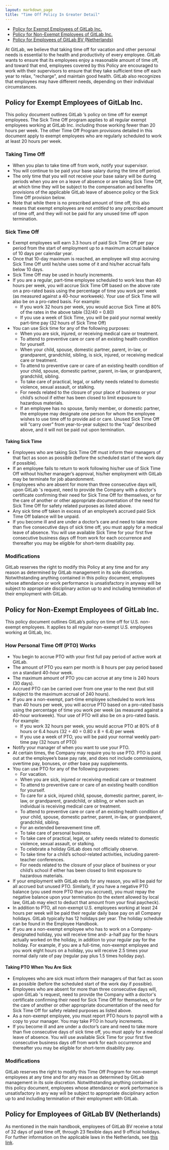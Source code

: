 ```yaml
---
layout: markdown_page
title: "Time Off Policy In Greater Detail"
---
```

* [Policy for Exempt Employees of GitLab Inc.](#pto-exempt)
* [Policy for Non-Exempt Employees of GitLab Inc.](#pto-nonexempt)
* [Policy for Employees of GitLab BV (Netherlands)](#pto-NL)

At GitLab, we believe that taking time off for vacation and other personal needs is essential to the health and productivity of every employee. 
GitLab wants to ensure that its employees enjoy a reasonable amount of time off, and toward that end, employees covered by this Policy 
are encouraged to work with their supervisors to ensure that they take sufficient time off each year to relax, "recharge", and maintain good health. 
GitLab also recognizes that employees may have different needs, depending on their individual circumstances. 

## Policy for Exempt Employees of GitLab Inc. <a name="pto-exempt"></a>
 
This policy document outlines GitLab ’s policy on time off for exempt employees. The Sick Time Off program applies to all regular exempt employees
working at GitLab Inc. including those working fewer than 20 hours per week.  The other Time Off Program provisions detailed in this document apply to 
exempt employees who are regularly scheduled to work at least 20 hours per week.

### Taking Time Off
* When you plan to take time off from work, notify your supervisor. 
* You will continue to be paid your base salary during the time off period. 
* The only time that you will not receive your base salary will be during periods when you are on a leave of absence or are taking Sick Time Off, at which 
time they will be subject to the compensation and benefits provisions of the applicable GitLab leave of absence policy or the Sick Time Off provision 
below. 
* Note that while there is no prescribed amount of time off, this also means that exempt employees are not *entitled* to any prescribed amount of time off, and they will not be paid 
for any unused time off upon termination.

### Sick Time Off

* Exempt employees will earn 3.3 hours of paid Sick Time Off per pay period from the start of employment up to a maximum accrual balance of 10 days per calendar year.
* Once that 10-day maximum is reached, an employee will stop accruing Sick Time Off until he/she uses some of it and
his/her accrual falls below 10  days.
* Sick Time Off may be used in hourly increments.
* If you are a regular, part-time employee scheduled to work less than 40 hours per week, you will accrue Sick Time Off based on the above rate on a 
pro-rated basis using the percentage of time you work per week (as measured against a 40-hour workweek). Your use of Sick Time will also be on a 
pro-rated basis. For example:  
   *  If you work 32 hours per week, you would accrue Sick Time at 80% of the rates in the above table (32/40 = 0.80) 
   *  If you use a week of Sick Time, you will be paid your normal weekly part-time pay (32 hours of Sick Time Off) 
* You can use Sick time for any of the following purposes:
   *  When you are sick, injured, or receiving medical care or treatment.
   *  To attend to preventive care or care of an existing health condition for yourself.
   *  When your child, spouse, domestic partner, parent, in-law, or grandparent, grandchild, sibling, is sick, injured, or receiving medical care or treatment.
   *  To attend to preventive care or care of an existing health condition of your child, spouse, domestic partner, parent, in-law, or grandparent, 
grandchild, sibling.
   *  To take care of practical, legal, or safety needs related to domestic violence, sexual assault, or stalking.
   *  For needs related to the closure of your place of business or your child’s school if either has been closed to limit exposure to hazardous materials.
   *  If an employee has no spouse, family member, or domestic partner, the employee may designate one person for whom the employee wishes to use time off 
to provide aid or care. Unused Sick Time Off will “carry over” from year-to-year subject to the “cap” described above, and it will not be paid out upon 
termination.

#### Taking Sick Time
* Employees who are taking Sick Time Off must inform their managers of that fact as soon as possible (before the scheduled start of the work day if possible).
* If an employee fails to return to work following his/her use of Sick Time Off without his/her manager’s approval, his/her employment with GitLab may be 
terminate for job abandonment. 
* Employees who are absent for more than three consecutive days will, upon GitLab 's request, need to provide the Company with a doctor's certificate 
confirming their need for Sick Time Off for themselves, or for the care of another or other appropriate documentation of the need for Sick Time Off for 
safety related purposes as listed above.
* Any sick time off taken in excess of an employee’s accrued paid Sick Time Off balance will be unpaid.
* If you become ill and are under a doctor’s care and need to take more than five consecutive days of sick time off, you must apply for a medical leave 
of absence. You will use available Sick Time for your first five consecutive business days off from work for each occurrence and thereafter you may be
eligible for short-term disability pay. 

### Modifications
GitLab reserves the right to modify this Policy at any time and for any reason as determined by GitLab  management in its sole discretion. 
Notwithstanding anything contained in this policy document, employees whose attendance or work performance is unsatisfactory in anyway will be 
subject to appropriate disciplinary action up to and including termination of their employment with GitLab.



## Policy for Non-Exempt Employees of GitLab Inc. <a name="pto-nonexempt"></a>

This policy document outlines GitLab’s policy on time off for U.S. non-exempt employees. It applies to all regular non-exempt U.S. employees working 
at GitLab, Inc.
 
### How Personal Time Off (PTO) Works

* You begin to accrue PTO with your first full pay period of active work at GitLab. 
* The amount of PTO you earn per month is 8 hours per pay period based on a standard 40-hour week.
* The maximum amount of PTO you can accrue at any time is 240 hours (30 days).
* Accrued PTO can be carried over from one year to the next (but still subject to the maximum accrual of 240 hours).
* If you are a non-exempt, part-time employee scheduled to work less than 40 hours per week, you will accrue PTO based on a pro-rated basis using the 
percentage of time you work per week (as measured against a 40-hour workweek). Your use of PTO will also be on a pro-rated basis. For example:
   * If you work 32 hours per week, you would accrue PTO at 80% of 8 hours or 6.4 hours (32 ÷ 40 = 0.80 x 8 = 6.4) per week
   * If you use a week of PTO, you will be paid your normal weekly part-time pay (32 hours of PTO)
* Notify your manager of when you want to use your PTO. 
* At certain times, the Company may require you to use PTO. PTO is paid out at the employee’s 
base pay rate, and does not include commissions, overtime pay, bonuses, or other base pay supplements.
* You can use PTO for any of the following purposes:
   * For vacation.
   * When you are sick, injured or receiving medical care or treatment
   * To attend to preventive care or care of an existing health condition for yourself.
   * To care for a sick, injured child, spouse, domestic partner, parent, in-law, or grandparent, grandchild, or sibling, or when such an individual is
receiving medical care or treatment.
   * To attend to preventive care or care of an existing health condition of your child, spouse, domestic partner, parent, in-law, or grandparent, 
grandchild, sibling.
   * For an extended bereavement time off.
   * To take care of personal business.
   * To take care of practical, legal, or safety needs related to domestic violence, sexual assault, or stalking.
   * To celebrate a holiday GitLab does not officially observe.
   * To take time for a child’s school-related activities, including parent-teacher conferences.
   * For needs related to the closure of your place of business or your child’s school if either has been closed to limit exposure to hazardous materials.
* If your employment with GitLab ends for any reason, you will be paid for all accrued but unused PTO. Similarly, if you have a negative PTO balance 
(you used more PTO than you accrued), you must repay the negative balance upon your termination (to the extent allowed by local law, GitLab may elect 
to deduct that amount from your final paycheck).
* In addition to PTO, all non-exempt U.S. employees working at least 24 hours per week will be paid their regular daily base pay on all Company 
holidays. GitLab typically has 12 holidays per year. The holiday schedule can be found in the Employee Handbook.
* If you are a non-exempt employee who has to work on a Company-designated holiday, you will receive time and- a-half pay for the hours actually worked
on the holiday, in addition to your regular pay for the holiday. For example, if you are a full-time, non-exempt employee and you work eight hours on 
a holiday, you will receive 2.5 times your normal daily rate of pay (regular pay plus 1.5 times holiday pay).


#### Taking PTO When You Are Sick
* Employees who are sick must inform their managers of that fact as soon as possible (before the scheduled start of the work day if possible).
* Employees who are absent for more than three consecutive days will, upon GitLab 's request, need to provide the Company with a doctor's certificate 
confirming their need for Sick Time Off for themselves, or for the care of another or other appropriate documentation of the need for Sick Time Off for 
safety related purposes as listed above.
* As a non-exempt employee, you must report PTO hours to payroll with a copy to your manager. You may take PTO in hourly increments.
* If you become ill and are under a doctor’s care and need to take more than five consecutive days of sick time off, you must apply for a medical leave 
of absence. You will use available Sick Time for your first five consecutive business days off from work for each occurrence and thereafter you may be
eligible for short-term disability pay.  

 
### Modifications
 
GitLab reserves the right to modify this Time Off Program for non-exempt employees at any time and for any reason as determined by GitLab 
management in its sole discretion. Notwithstanding anything contained in this policy document, employees whose attendance or work performance is 
unsatisfactory in any way will be subject to appropriate disciplinary action up to and including termination of their employment with GitLab.

## Policy for Employees of GitLab BV (Netherlands) <a name="pto-NL"></a>
As mentioned in the main handbook, employees of GitLab BV receive a total of 32 days of paid time off, through 23 flexible days and 9 official holidays.
For further information on the applicable laws in the Netherlands, see [this link](https://www.rijksoverheid.nl/onderwerpen/verlof-en-vakantie/inhoud/vakantiedagen-en-vakantiegeld).